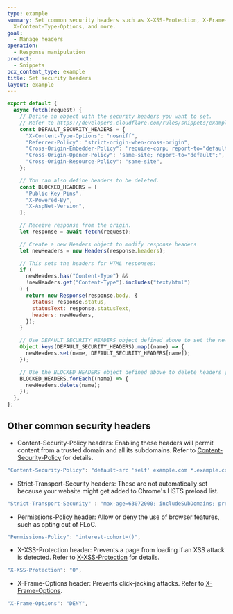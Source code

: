 ```yaml
---
type: example
summary: Set common security headers such as X-XSS-Protection, X-Frame-Options,
  X-Content-Type-Options, and more.
goal:
  - Manage headers
operation:
  - Response manipulation
product:
  - Snippets
pcx_content_type: example
title: Set security headers
layout: example
---
```


```js
export default {
  async fetch(request) {
    // Define an object with the security headers you want to set.
    // Refer to https://developers.cloudflare.com/rules/snippets/examples/security-headers/#other-common-security-headers for more options.
    const DEFAULT_SECURITY_HEADERS = {
      "X-Content-Type-Options": "nosniff",
      "Referrer-Policy": "strict-origin-when-cross-origin",
      "Cross-Origin-Embedder-Policy": 'require-corp; report-to="default";',
      "Cross-Origin-Opener-Policy": 'same-site; report-to="default";',
      "Cross-Origin-Resource-Policy": "same-site",
    };

    // You can also define headers to be deleted.
    const BLOCKED_HEADERS = [
      "Public-Key-Pins",
      "X-Powered-By",
      "X-AspNet-Version",
    ];

    // Receive response from the origin.
    let response = await fetch(request);

    // Create a new Headers object to modify response headers
    let newHeaders = new Headers(response.headers);

    // This sets the headers for HTML responses:
    if (
      newHeaders.has("Content-Type") &&
      !newHeaders.get("Content-Type").includes("text/html")
    ) {
      return new Response(response.body, {
        status: response.status,
        statusText: response.statusText,
        headers: newHeaders,
      });
    }

    // Use DEFAULT_SECURITY_HEADERS object defined above to set the new security headers.
    Object.keys(DEFAULT_SECURITY_HEADERS).map((name) => {
      newHeaders.set(name, DEFAULT_SECURITY_HEADERS[name]);
    });

    // Use the BLOCKED_HEADERS object defined above to delete headers you wish to block.
    BLOCKED_HEADERS.forEach((name) => {
      newHeaders.delete(name);
    });
  },
};
```

## Other common security headers

* Content-Security-Policy headers: Enabling these headers will permit content from a trusted domain and all its subdomains.
Refer to [Content-Security-Policy](https://developer.mozilla.org/en-US/docs/Web/HTTP/Headers/Content-Security-Policy) for details.

```js
"Content-Security-Policy": "default-src 'self' example.com *.example.com",
```

* Strict-Transport-Security headers: These are not automatically set because your website might get added to Chrome's HSTS preload list.

```js
"Strict-Transport-Security" : "max-age=63072000; includeSubDomains; preload",
```

* Permissions-Policy header: Allow or deny the use of browser features, such as opting out of FLoC.

```js
"Permissions-Policy": "interest-cohort=()",
```

* X-XSS-Protection header: Prevents a page from loading if an XSS attack is detected. Refer to [X-XSS-Protection](https://developer.mozilla.org/en-US/docs/Web/HTTP/Headers/X-XSS-Protection) for details.

```js
"X-XSS-Protection": "0",
```

* X-Frame-Options header: Prevents click-jacking attacks. Refer to [X-Frame-Options](https://developer.mozilla.org/en-US/docs/Web/HTTP/Headers/X-Frame-Options).

```js
"X-Frame-Options": "DENY",
```